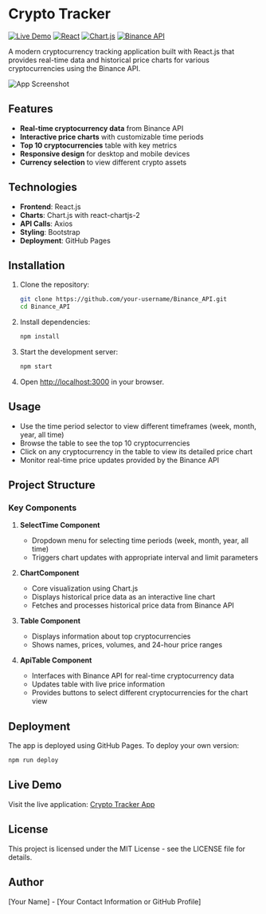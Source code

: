 # Crypto Tracker

[![Live Demo](https://img.shields.io/badge/Live%20Demo-Visit%20App-blue)](https://josemanueloberreuter.github.io/Binance_API)
[![React](https://img.shields.io/badge/React-18.2.0-61dafb)](https://reactjs.org/)
[![Chart.js](https://img.shields.io/badge/Chart.js-4.3.3-ff6384)](https://www.chartjs.org/)
[![Binance API](https://img.shields.io/badge/Binance-API-f0b90b)](https://binance-docs.github.io/apidocs/)

A modern cryptocurrency tracking application built with React.js that provides real-time data and historical price charts for various cryptocurrencies using the Binance API.

![App Screenshot](https://via.placeholder.com/800x400?text=Crypto+Tracker+Screenshot)

## Features

- **Real-time cryptocurrency data** from Binance API
- **Interactive price charts** with customizable time periods
- **Top 10 cryptocurrencies** table with key metrics
- **Responsive design** for desktop and mobile devices
- **Currency selection** to view different crypto assets

## Technologies

- **Frontend**: React.js
- **Charts**: Chart.js with react-chartjs-2
- **API Calls**: Axios
- **Styling**: Bootstrap
- **Deployment**: GitHub Pages

## Installation

1. Clone the repository:
   ```bash
   git clone https://github.com/your-username/Binance_API.git
   cd Binance_API
   ```

2. Install dependencies:
   ```bash
   npm install
   ```

3. Start the development server:
   ```bash
   npm start
   ```

4. Open [http://localhost:3000](http://localhost:3000) in your browser.

## Usage

- Use the time period selector to view different timeframes (week, month, year, all time)
- Browse the table to see the top 10 cryptocurrencies
- Click on any cryptocurrency in the table to view its detailed price chart
- Monitor real-time price updates provided by the Binance API

## Project Structure

### Key Components

1. **SelectTime Component**
   - Dropdown menu for selecting time periods (week, month, year, all time)
   - Triggers chart updates with appropriate interval and limit parameters

2. **ChartComponent**
   - Core visualization using Chart.js
   - Displays historical price data as an interactive line chart
   - Fetches and processes historical price data from Binance API

3. **Table Component**
   - Displays information about top cryptocurrencies
   - Shows names, prices, volumes, and 24-hour price ranges

4. **ApiTable Component**
   - Interfaces with Binance API for real-time cryptocurrency data
   - Updates table with live price information
   - Provides buttons to select different cryptocurrencies for the chart view

## Deployment

The app is deployed using GitHub Pages. To deploy your own version:

```bash
npm run deploy
```

## Live Demo

Visit the live application: [Crypto Tracker App](https://josemanueloberreuter.github.io/Binance_API)

## License

This project is licensed under the MIT License - see the LICENSE file for details.

## Author

[Your Name] - [Your Contact Information or GitHub Profile]
